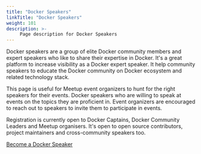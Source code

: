 ```yaml
---
title: "Docker Speakers"
linkTitle: "Docker Speakers"
weight: 101
description: >-
     Page description for Docker Speakers
---
```


Docker speakers are a group of elite Docker community members and expert speakers who like to share their expertise in Docker.
It's a great platform to increase visibility as a Docker expert speaker. It help community speakers to educate the Docker community on Docker ecosystem and related technology stack.

This page is useful for  Meetup event organizers to hunt for the right speakers for their events. Docker speakers  who are willing to speak at events on the topics
they are proficient in. Event organizers are encouraged to reach out to speakers to invite them to participate in events.


Registration is currently open to Docker Captains, Docker Community Leaders and Meetup organisers. It's open to open source contributors, project maintainers and cross-community speakers too.


<a href="https://dockercommunity.typeform.com/to/A4kl2plD" class="btn btn-primary btn-success"><span class="align-middle">Become a Docker Speaker </span></a>
